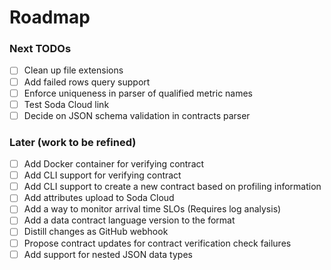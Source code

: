 # Roadmap

### Next TODOs
* [ ] Clean up file extensions
* [ ] Add failed rows query support
* [ ] Enforce uniqueness in parser of qualified metric names
* [ ] Test Soda Cloud link
* [ ] Decide on JSON schema validation in contracts parser

### Later (work to be refined)
* [ ] Add Docker container for verifying contract
* [ ] Add CLI support for verifying contract
* [ ] Add CLI support to create a new contract based on profiling information
* [ ] Add attributes upload to Soda Cloud
* [ ] Add a way to monitor arrival time SLOs (Requires log analysis)
* [ ] Add a data contract language version to the format
* [ ] Distill changes as GitHub webhook
* [ ] Propose contract updates for contract verification check failures
* [ ] Add support for nested JSON data types
